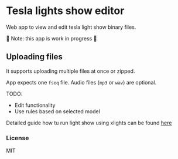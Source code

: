# Tesla lights show editor

Web app to view and edit tesla light show binary files.

🚧 Note: this app is work in progress 🚧

## Uploading files

It supports uploading multiple files at once or zipped.

App expects one `fseq` file. Audio files (`mp3` or `wav`) are optional.

TODO:

- Edit functionality
- Use rules based on selected model

Detailed guide how tu run light show using xlights can be found [here](https://github.com/teslamotors/light-show)
### License

MIT
